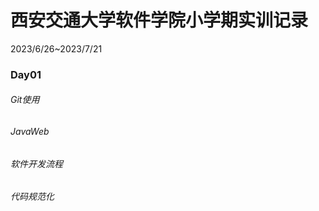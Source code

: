 # 西安交通大学软件学院小学期实训记录
2023/6/26~2023/7/21
### Day01
###### Git使用
###### JavaWeb
###### 软件开发流程
###### 代码规范化
